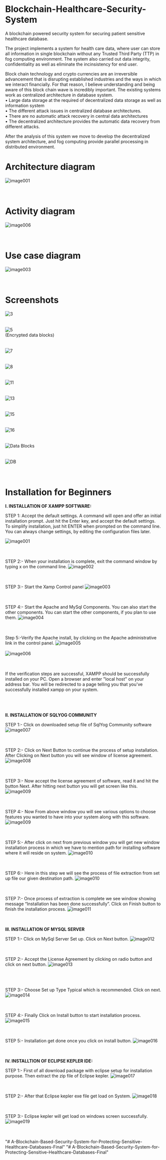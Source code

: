 # Blockchain-Healthcare-Security-System
A blockchain powered security system for securing patient sensitive healthcare database.  

The project implements a system for health care data, where user can store all information in single blockchain without any Trusted Third Party (TTP) in fog computing environment. The system also carried out data integrity, confidentiality as well as eliminate the incinsistency for end user.

Block chain technology and crypto currencies are an irreversible advancement that is disrupting established industries and the ways in which we interact financially. For that reason, I believe understanding and being aware of this block chain wave is incredibly important. The existing systems work as centralized architecture in database system. </br>
•	Large data storage at the required of decentralized data storage as well as information system</br>
•	The different attack issues in centralized database architectures.</br>
•	There are no automatic attack recovery in central data architectures</br>
•	The decentralized architecture provides the automatic data recovery from different attacks.</br>

After the analysis of this system we move to develop the decentralized system architecture, and fog computing provide parallel processing in distributed environment.


# Architecture diagram
![image001](https://user-images.githubusercontent.com/29123936/74404040-601b3480-4e4f-11ea-8d83-5852b7dbf8b6.png)<br/><br/><br/>

# Activity diagram
![image006](https://user-images.githubusercontent.com/29123936/74404048-627d8e80-4e4f-11ea-8f7e-4c8c8c9729d9.jpg)<br/><br/><br/>

# Use case diagram
![image003](https://user-images.githubusercontent.com/29123936/74404047-61e4f800-4e4f-11ea-9dce-6ca6e4ec9ff4.png)<br/><br/><br/>

# Screenshots
![3](https://user-images.githubusercontent.com/29123936/74404259-f6e7f100-4e4f-11ea-84aa-6e348c684d08.png)<br/><br/><br/>
![5](https://user-images.githubusercontent.com/29123936/74404265-f8b1b480-4e4f-11ea-8841-c60af940b689.png)<br/>
(Encrypted data blocks)<br/><br/><br/>
![7](https://user-images.githubusercontent.com/29123936/74404269-fa7b7800-4e4f-11ea-8b0b-f79c44a12706.png)<br/><br/><br/>
![8](https://user-images.githubusercontent.com/29123936/74404271-fb140e80-4e4f-11ea-952f-ad809435b759.png)<br/><br/><br/>
![11](https://user-images.githubusercontent.com/29123936/74404276-fd766880-4e4f-11ea-90d4-2904b91ebc5f.png)<br/><br/><br/>
![13](https://user-images.githubusercontent.com/29123936/74404279-fea79580-4e4f-11ea-897b-bcc9c5abbde5.png)<br/><br/><br/>
![15](https://user-images.githubusercontent.com/29123936/74404283-ffd8c280-4e4f-11ea-8f99-4da2615eb333.png)<br/><br/><br/>
![16](https://user-images.githubusercontent.com/29123936/74404284-00715900-4e50-11ea-90b5-0915c39b92d3.png)<br/><br/><br/>
![Data Blocks](https://user-images.githubusercontent.com/29123936/74404285-01a28600-4e50-11ea-8f32-f2dba3a9cce4.png)<br/><br/><br/>
![DB](https://user-images.githubusercontent.com/29123936/74404288-023b1c80-4e50-11ea-8979-d8bef7086df4.png)<br/><br/><br/>

# Installation for Beginners

<b>I. INSTALLATION OF XAMPP SOFTWARE: </b>

STEP 1: Accept the default settings. A command will open and offer an initial installation prompt. Just hit the Enter key, and accept the default settings. To simplify installation, just hit ENTER when prompted on the command line. You can always change settings, by editing the configuration files later.

![image001](https://user-images.githubusercontent.com/29123936/74317724-ec6f1e00-4da1-11ea-85cb-abbb34f375b8.png)
<br/><br/><br/>

STEP 2:- When your installation is complete, exit the command window by typing x on the command line.
![image002](https://user-images.githubusercontent.com/29123936/74317730-ee38e180-4da1-11ea-925b-f446c8b748c0.png)
<br/><br/><br/>

STEP 3:- Start the Xamp Control panel
![image003](https://user-images.githubusercontent.com/29123936/74317733-eed17800-4da1-11ea-8c2e-62bffd7cae38.png)
<br/><br/><br/>

STEP 4:- Start the Apache and MySql Components. You can also start the other components. You can start the other components, if you plan to use them.
![image004](https://user-images.githubusercontent.com/29123936/74317735-f002a500-4da1-11ea-962c-0e97ba5e5969.png)
<br/><br/><br/>

Step 5:-Verify the Apache install, by clicking on the Apache administrative link in the control panel.
![image005](https://user-images.githubusercontent.com/29123936/74317738-f133d200-4da1-11ea-8dd7-594582e1eec7.png)
<br/><br/>
![image006](https://user-images.githubusercontent.com/29123936/74317743-f1cc6880-4da1-11ea-9f46-459696e251e8.png)
<br/><br/><br/>

If the verification steps are successful, XAMPP should be successfully installed on your PC. Open a browser and enter "local host" on your address bar. You will be redirected to a page telling you that you've successfully installed xampp on your system.
<br/><br/><br/><br/>

<b>II. INSTALLATION OF SQLYOG COMMUNITY</b> 

STEP 1:- Click on downloaded setup file of SqlYog Community software
![image007](https://user-images.githubusercontent.com/29123936/74317745-f264ff00-4da1-11ea-9834-1c0aae2b3798.png)
<br/><br/><br/>

STEP 2:- Click on Next Button to continue the process of setup installation. After Clicking on Next button you will see window of license agreement.
![image008](https://user-images.githubusercontent.com/29123936/74317746-f2fd9580-4da1-11ea-973b-38169ed7a075.png)
<br/><br/><br/>

STEP 3:- Now accept the license agreement of software, read it and hit the button Next. After hitting next button you will get screen like this.
![image009](https://user-images.githubusercontent.com/29123936/74317749-f3962c00-4da1-11ea-93ff-02b3fdab1680.png)
<br/><br/><br/>

STEP 4:- Now From above window you will see various options to choose features you wanted to have into your system along with this software.
![image009](https://user-images.githubusercontent.com/29123936/74317749-f3962c00-4da1-11ea-93ff-02b3fdab1680.png)
<br/><br/><br/>


STEP 5:- After click on next from previous window you will get new window installation process in which we have to mention path for installing software where it will reside on system.
![image010](https://user-images.githubusercontent.com/29123936/74317750-f42ec280-4da1-11ea-8977-19e0f0f71bb2.png)
<br/><br/><br/>


STEP 6:- Here in this step we will see the process of file extraction from set up file our given destination path.
![image010](https://user-images.githubusercontent.com/29123936/74317750-f42ec280-4da1-11ea-8977-19e0f0f71bb2.png)
<br/><br/><br/>



STEP 7:- Once process of extraction is complete we see window showing message “Installation has been done successfully”. Click on Finish button to finish the installation process.
![image011](https://user-images.githubusercontent.com/29123936/74317752-f4c75900-4da1-11ea-9f4b-4103df3e3922.png)
<br/><br/><br/>



<b>III. INSTALLATION OF MYSQL SERVER </b>

STEP 1:- Click on MySql Server Set up. Click on Next button.
![image012](https://user-images.githubusercontent.com/29123936/74317754-f55fef80-4da1-11ea-915a-4816cb7fbf86.png)
<br/><br/><br/>


STEP 2:- Accept the License Agreement by clicking on radio button and click on next button.
![image013](https://user-images.githubusercontent.com/29123936/74317756-f6911c80-4da1-11ea-836b-d87dfbc34d95.png)
<br/><br/><br/></br>




STEP 3:- Choose Set up Type Typical which is recommended. Click on next.
![image014](https://user-images.githubusercontent.com/29123936/74317759-f7c24980-4da1-11ea-89f4-c0ccc2dd0449.png)
<br/><br/><br/>


STEP 4:- Finally Click on Install button to start installation process.
![image015](https://user-images.githubusercontent.com/29123936/74317760-f85ae000-4da1-11ea-949e-18034157db5a.png)
<br/><br/><br/>




STEP 5:- Installation get done once you click on install button.
![image016](https://user-images.githubusercontent.com/29123936/74317763-f8f37680-4da1-11ea-8777-3b9bcf2c1c0f.png)
<br/><br/><br/>

<b>IV. INSTALLTION OF ECLIPSE KEPLER IDE:</b>

STEP 1:- First of all download package with eclipse setup for installation purpose. Then extract the zip file of Eclipse kepler.
![image017](https://user-images.githubusercontent.com/29123936/74317765-fa24a380-4da1-11ea-889c-38d9c3957911.png)
<br/><br/><br/>

STEP 2:- After that Eclipse kepler exe file get load on System.
![image018](https://user-images.githubusercontent.com/29123936/74317767-fb55d080-4da1-11ea-9176-50e29554b56f.png)
<br/><br/><br/>

STEP 3:- Eclipse kepler will get load on windows screen successfully.
![image019](https://user-images.githubusercontent.com/29123936/74317789-014bb180-4da2-11ea-97a0-bcf1cc14a8c6.png)
<br/><br/><br/>


"# A-Blockchain-Based-Security-System-for-Protecting-Sensitive-Healthcare-Databases-Final" 
"# A-Blockchain-Based-Security-System-for-Protecting-Sensitive-Healthcare-Databases-Final" 
